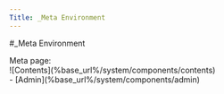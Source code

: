 ```yaml
---
Title: _Meta Environment
---
```

#_Meta Environment
<div class="container metaenvironment">
	<div class="span-24 last metaheader">
		Meta page: 
	</div>
	<div class="span-24 last">
		![Contents](%base_url%/system/components/contents)
	</div>
	<div class="span-24 last metafooter">
		- [Admin](%base_url%/system/components/admin)
	</div>
</div>
